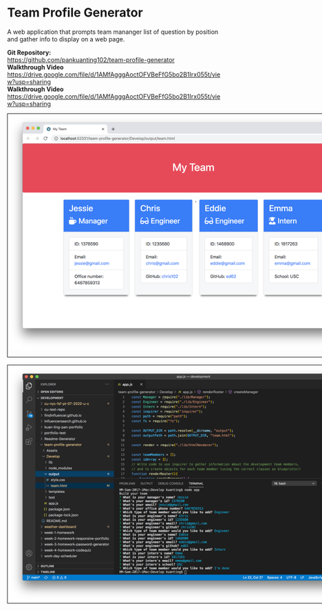 # Team Profile Generator
A web application that prompts team mananger list of question by position and gather info to display on a web page.

<b>Git Repository:</b>
<br>https://github.com/pankuanting102/team-profile-generator
<br><b>Walkthrough Video</b>
<br>https://drive.google.com/file/d/1AMfAgggAoctOFVBeFfG5bo2B1Irx055t/view?usp=sharing
<br><b>Walkthrough Video</b>
<br>https://drive.google.com/file/d/1AMfAgggAoctOFVBeFfG5bo2B1Irx055t/view?usp=sharing
<br><div style="width: 90vw; margin: auto; border: 1px black solid">
<img src="https://github.com/pankuanting102/team-profile-generator/blob/main/Assets/Screen%20Shot%202020-10-14%20at%2012.03.48%20AM.png?raw=true">
</div>
<br><div style="width: 90vw; margin: auto; border: 1px black solid">
<img src="https://github.com/pankuanting102/team-profile-generator/blob/main/Assets/Screen%20Shot%202020-10-14%20at%2012.04.23%20AM.png?raw=true">
</div>